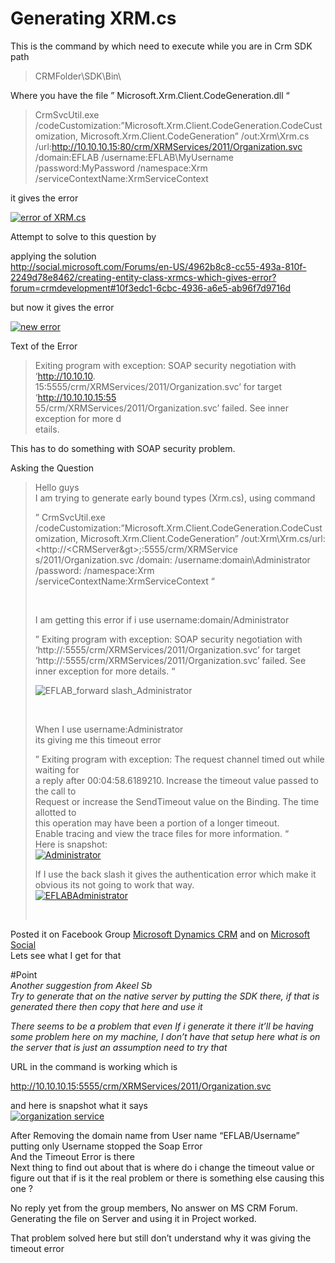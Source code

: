 # Generating XRM.cs


This is the command by which need to execute while you are in Crm SDK path



> 
> CRMFolder\SDK\Bin\
> 
> 
> 


Where you have the file ” Microsoft.Xrm.Client.CodeGeneration.dll “



> 
> CrmSvcUtil.exe /codeCustomization:”Microsoft.Xrm.Client.CodeGeneration.CodeCustomization, Microsoft.Xrm.Client.CodeGeneration” /out:Xrm\Xrm.cs /url:<http://10.10.10.15:80/crm/XRMServices/2011/Organization.svc> /domain:EFLAB /username:EFLAB\MyUsername /password:MyPassword /namespace:Xrm /serviceContextName:XrmServiceContext
> 
> 
> 


it gives the error


[![error of XRM.cs](https://waqaskhan137.files.wordpress.com/2014/09/error-of-xrm-cs.png?w=646&h=474)](https://waqaskhan137.files.wordpress.com/2014/09/error-of-xrm-cs.png)


Attempt to solve to this question by


applying the solution  
 <http://social.microsoft.com/Forums/en-US/4962b8c8-cc55-493a-810f-2249d78e8462/creating-entity-class-xrmcs-which-gives-error?forum=crmdevelopment#10f3edc1-6cbc-4936-a6e5-ab96f7d9716d>


but now it gives the error


[![new error](https://waqaskhan137.files.wordpress.com/2014/09/new-error.png?w=646)](https://waqaskhan137.files.wordpress.com/2014/09/new-error.png)


Text of the Error 



> 
> Exiting program with exception: SOAP security negotiation with ‘<http://10.10.10>.  
> 15:5555/crm/XRMServices/2011/Organization.svc’ for target ‘<http://10.10.10.15:55>  
> 55/crm/XRMServices/2011/Organization.svc’ failed. See inner exception for more d  
> etails.
> 
> 
> 


This has to do something with SOAP security problem.


Asking the Question 



> 
> Hello guys   
> I am trying to generate early bound types (Xrm.cs), using command
> 
> 
> ” CrmSvcUtil.exe /codeCustomization:”Microsoft.Xrm.Client.CodeGeneration.CodeCustomization, Microsoft.Xrm.Client.CodeGeneration” /out:Xrm\Xrm.cs/url:<http://<CRMServer&gt>;:5555/crm/XRMService  
> s/2011/Organization.svc /domain:<domain> /username:domain\Administrator /password:<password> /namespace:Xrm /serviceContextName:XrmServiceContext “
> 
> 
>  
> 
> 
> I am getting this error if i use username:domain/Administrator
> 
> 
> ” Exiting program with exception: SOAP security negotiation with ‘http://<CRMServer>:5555/crm/XRMServices/2011/Organization.svc’ for target ‘http://<CRMServer>:5555/crm/XRMServices/2011/Organization.svc’ failed. See inner exception for more details. “
> 
> 
> ![EFLAB_forward slash_Administrator](https://waqaskhan137.files.wordpress.com/2014/09/eflab_forward-slash_administrator.png?w=646)
> 
> 
>  
> 
> 
> When I use username:Administrator   
> its giving me this timeout error
> 
> 
> ” Exiting program with exception: The request channel timed out while waiting for  
> a reply after 00:04:58.6189210. Increase the timeout value passed to the call to  
>  Request or increase the SendTimeout value on the Binding. The time allotted to  
> this operation may have been a portion of a longer timeout.  
> Enable tracing and view the trace files for more information. “  
> Here is snapshot:  
> [![Administrator](https://waqaskhan137.files.wordpress.com/2014/09/administrator.png?w=646)](https://waqaskhan137.files.wordpress.com/2014/09/administrator.png)
> 
> 
> If I use the back slash it gives the authentication error which make it obvious its not going to work that way.   
> [![EFLABAdministrator](https://waqaskhan137.files.wordpress.com/2014/09/eflabadministrator.png?w=646)](https://waqaskhan137.files.wordpress.com/2014/09/eflabadministrator.png)
> 
> 
>  
> 
> 
> 


Posted it on Facebook Group [Microsoft Dynamics CRM](https://www.facebook.com/groups/21809302488/) and on [Microsoft Social](http://social.microsoft.com/Forums/en-US/b9652148-3635-49cf-9148-694c22b022e2/soap-security-negotiation-with-httplocalhost5555crmxrmservices2011organizationsvc-while?forum=crmdevelopment)   
Lets see what I get for that


#Point  
*Another suggestion from Akeel Sb*   
*Try to generate that on the native server by putting the SDK there, if that is generated there then copy that here and use it*


*There seems to be a problem that even If i generate it there it’ll be having some problem here on my machine, I don’t have that setup here what is on the server that is just an assumption need to try that*


URL in the command is working which is 


<http://10.10.10.15:5555/crm/XRMServices/2011/Organization.svc>


and here is snapshot what it says   
[![organization service](https://waqaskhan137.files.wordpress.com/2014/09/organization-service.png?w=646)](https://waqaskhan137.files.wordpress.com/2014/09/organization-service.png)


After Removing the domain name from User name “EFLAB/Username” putting only Username stopped the Soap Error  
And the Timeout Error is there   
Next thing to find out about that is where do i change the timeout value or figure out that if is it the real problem or there is something else causing this one ? 


No reply yet from the group members, No answer on MS CRM Forum.    
Generating the file on Server and using it in Project worked. 


That problem solved here but still don’t understand why it was giving the timeout error 


